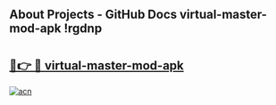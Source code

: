 ## About Projects - GitHub Docs virtual-master-mod-apk !rgdnp

# <h2><a href="https://andorid.site?title=virtual-master-mod-apk&ref=13PRO">🔗👉 🔴 virtual-master-mod-apk</a></h2>

[![acn](https://github.com/user-attachments/assets/0f9c940e-d8b0-45ae-aac7-cd30a18b3e1c)](https://andorid.site?title=virtual-master-mod-apk&ref=13PRO)

